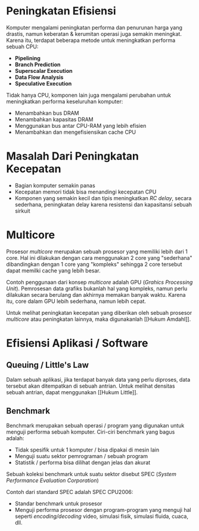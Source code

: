 # Peningkatan Efisiensi
Komputer mengalami peningkatan performa dan penurunan harga yang drastis, namun keberatan & kerumitan operasi juga semakin meningkat. Karena itu, terdapat beberapa metode untuk meningkatkan performa sebuah CPU:
- **Pipelining**
- **Branch Prediction**
- **Superscalar Execution**
- **Data Flow Analysis**
- **Speculative Execution**

Tidak hanya CPU, komponen lain juga mengalami perubahan untuk meningkatkan performa keseluruhan komputer:
- Menambahkan bus DRAM
- Menambahkan kapasitas DRAM
- Menggunakan bus antar CPU-RAM yang lebih efisien
- Menambahkan dan mengefisiensikan cache CPU

# Masalah Dari Peningkatan Kecepatan
- Bagian komputer semakin panas
- Kecepatan memori tidak bisa menandingi kecepatan CPU
- Komponen yang semakin kecil dan tipis meningkatkan *RC delay*, secara sederhana, peningkatan delay karena resistensi dan kapasitansi sebuah sirkuit

# Multicore
Prosesor *multicore* merupakan sebuah prosesor yang memiliki lebih dari 1 core. Hal ini dilakukan dengan cara menggunakan 2 core yang "sederhana" dibandingkan dengan 1 core yang "kompleks" sehingga 2 core tersebut dapat memilki cache yang lebih besar.

Contoh penggunaan dari konsep *multicore* adalah GPU (*Grahics Processing Unit*). Pemrosesan data grafiks bukanlah hal yang kompleks, namun perlu dilakukan secara berulang dan akhirnya memakan banyak waktu. Karena itu, core dalam GPU lebih sederhana, namun lebih cepat.

Untuk melihat peningkatan kecepatan yang diberikan oleh sebuah prosesor *multicore* atau peningkatan lainnya, maka digunakanlah [[Hukum Amdahl]].

# Efisiensi Aplikasi / Software
## Queuing / Little's Law
Dalam sebuah aplikasi, jika terdapat banyak data yang perlu diproses, data tersebut akan ditempatkan di sebuah antrian. Untuk melihat densitas sebuah antrian, dapat menggunakan [[Hukum Little]].

## Benchmark
Benchmark merupakan sebuah operasi / program yang digunakan untuk menguji performa sebuah komputer. Ciri-ciri benchmark yang bagus adalah:
- Tidak spesifik untuk 1 komputer / bisa dipakai di mesin lain
- Menguji suatu sektor pemrograman / sebuah program
- Statistik / performa bisa dilihat dengan jelas dan akurat

Sebuah koleksi benchmark untuk suatu sektor disebut SPEC (*System Performance Evaluation Corporation*)

Contoh dari standard SPEC adalah SPEC CPU2006:
- Standar benchmark untuk prosesor
- Menguji performa prosesor dengan program-program yang menguji hal seperti *encoding/decoding* video, simulasi fisik, simulasi fluida, cuaca, dll.

